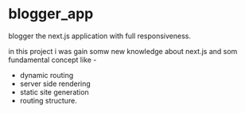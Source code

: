 # blogger_app
blogger the next.js application with full responsiveness.

in this project i was gain somw new knowledge about next.js and som fundamental concept like -
- dynamic routing
- server side rendering
- static site generation
- routing structure.

